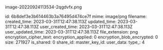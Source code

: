 image-20220924113534-2qgdvfx.png

id: 6b8def3e3b614463b3a76495d474ce7f
mime: image/png
filename: 
created_time: 2023-03-31T12:47:38.113Z
updated_time: 2023-03-31T12:47:38.113Z
user_created_time: 2023-03-31T12:47:38.113Z
user_updated_time: 2023-03-31T12:47:38.113Z
file_extension: png
encryption_cipher_text: 
encryption_applied: 0
encryption_blob_encrypted: 0
size: 271927
is_shared: 0
share_id: 
master_key_id: 
user_data: 
type_: 4
